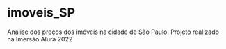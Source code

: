 # imoveis_SP
Análise dos preços dos imóveis na cidade de São Paulo. Projeto realizado na Imersão Alura 2022

